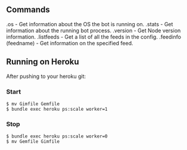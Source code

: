 Commands
--------
.os - Get information about the OS the bot is running on.
.stats - Get information about the running bot process.
.version - Get Node version information.
.listfeeds - Get a list of all the feeds in the config.
.feedinfo (feedname) - Get information on the specified feed.

Running on Heroku
-----------------

After pushing to your heroku git:

### Start

    $ mv Gimfile Gemfile
    $ bundle exec heroku ps:scale worker=1

### Stop
    $ bundle exec heroku ps:scale worker=0
    $ mv Gemfile Gimfile

